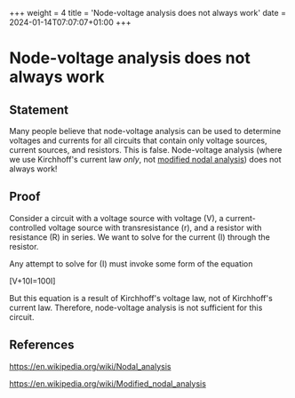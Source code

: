 +++
weight = 4
title = 'Node-voltage analysis does not always work'
date = 2024-01-14T07:07:07+01:00
+++

# Node-voltage analysis does not always work

## Statement

Many people believe that node-voltage analysis can be used to determine voltages and currents for all circuits that contain only voltage sources, current sources, and resistors. This is false. Node-voltage analysis (where we use Kirchhoff's current law *only*, not [modified nodal analysis](https://en.wikipedia.org/wiki/Modified_nodal_analysis)) does not always work!

## Proof

Consider a circuit with a voltage source with voltage \(V\), a current-controlled voltage source with transresistance \(r\), and a resistor with resistance \(R\) in series. We want to solve for the current \(I\) through the resistor.

Any attempt to solve for \(I\) must invoke some form of the equation

\[V+10I=100I\]

But this equation is a result of Kirchhoff's voltage law, not of Kirchhoff's current law. Therefore, node-voltage analysis is not sufficient for this circuit.

## References

https://en.wikipedia.org/wiki/Nodal_analysis

https://en.wikipedia.org/wiki/Modified_nodal_analysis